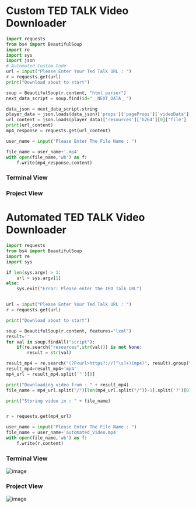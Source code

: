 # Custom TED TALK Video Downloader 

```python
import requests
from bs4 import BeautifulSoup
import re
import sys
import json
# Automated Custom Code
url = input("Please Enter Your Ted Talk URL : ")
r = requests.get(url)
print("Download about to start")

soup = BeautifulSoup(r.content, "html.parser")
next_data_script = soup.find(id="__NEXT_DATA__")

data_json = next_data_script.string
player_data = json.loads(data_json)['props']['pageProps']['videoData']['playerData']
url_content = json.loads(player_data)['resources']['h264'][0]['file']
print(url_content)
mp4_response = requests.get(url_content)

user_name = input("Please Enter The File Name : ")

file_name = user_name+'.mp4'
with open(file_name,'wb') as f:
    f.write(mp4_response.content)
```
### Terminal View

### Project View



# Automated TED TALK Video Downloader
```python
import requests
from bs4 import BeautifulSoup
import re
import sys

if len(sys.argv) > 1:
    url = sys.argv[1]
else:
    sys.exit("Error: Please enter the TED Talk URL")


url = input("Please Enter Your Ted Talk URL : ")
r = requests.get(url)

print("Download about to start")

soup = BeautifulSoup(r.content, features="lxml")
result=''
for val in soup.findAll("script"):
    if(re.search("resources",str(val))) is not None:
        result = str(val)

result_mp4 = re.search("(?P<url>https?://[^\s]+)(mp4)", result).group("url")
result_mp4=result_mp4+'mp4'
mp4_url = result_mp4.split('"')[0]

print("Downloading video from : " + result_mp4)
file_name = mp4_url.split("/")[len(mp4_url.split("/"))-1].split('?')[0]

print("Storing video in : " + file_name)


r = requests.get(mp4_url)

user_name = input("Please Enter The File Name : ")
file_name = user_name+'automated_Video.mp4'
with open(file_name,'wb') as f:
    f.write(r.content)
```

### Terminal View
![image](https://user-images.githubusercontent.com/80588277/193448554-f97735d7-1e00-4779-85a0-913ccd5624e5.png)


### Project View
![image](https://user-images.githubusercontent.com/80588277/193448584-6609426d-cdb9-4fb5-b2d6-b193ea1f3eb6.png)
